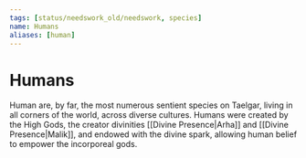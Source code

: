 ```yaml
---
tags: [status/needswork_old/needswork, species]
name: Humans
aliases: [human]
---
```

# Humans

Human are, by far, the most numerous sentient species on Taelgar, living in all corners of the world, across diverse cultures. Humans were created by the High Gods, the creator divinities [[Divine Presence|Arha]] and [[Divine Presence|Malik]], and endowed with the divine spark, allowing human belief to empower the incorporeal gods. 
